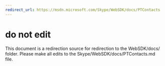 ```yaml
---
redirect_url: https://msdn.microsoft.com/Skype/WebSDK/docs/PTContacts
---
```

# do not edit
This document is a redirection source for redirection to the WebSDK/docs/ folder. Please make all edits to the Skype/WebSDK/docs/PTContacts.md file.

